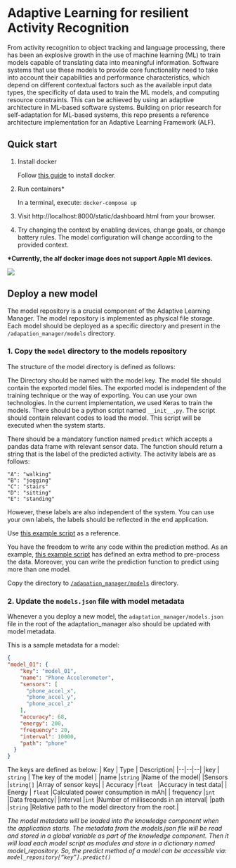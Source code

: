 
# Adaptive Learning for resilient Activity Recognition

From activity recognition to object tracking and language processing, there has been an explosive growth in the use of machine learning (ML) to train models capable of translating data into meaningful information. Software systems that use these models to provide core functionality need to take into account their capabilities and performance characteristics, which depend on different contextual factors such as the available input data types, the specificity of data used to train the ML models, and computing resource constraints. This can be achieved by using an adaptive architecture in ML-based software systems. Building on prior research for self-adaptation for ML-based systems, this repo presents a reference architecture implementation for an Adaptive Learning Framework (ALF). 

## Quick start

1. Install docker

    Follow [this guide](https://docs.docker.com/get-docker/) to install docker.
    
2. Run containers* 

    In a terminal, execute: `docker-compose up`

3. Visit http://localhost:8000/static/dashboard.html from your browser.
4. Try changing the context by enabling devices, change goals, or change battery rules. The model configuration will change according to the provided context.

**\*Currently, the alf docker image does not support Apple M1 devices.**

**![](https://lh4.googleusercontent.com/iWctPg3bUjAo4aJqF2GJnGezpTzqjBMXRWKR3v_D0YEqC1SkE9HwGlaOqFwhBjLqngBogOEyC76xEKtbyYCTSRP-6CLNJFrUkAna-FnjT5wvIHUxMTn_irhWJmaBEMio6OjRIf4_)**

## Deploy a new model
The model repository is a crucial component of the Adaptive Learning Manager. The model repository is implemented as physical file storage. Each model should be deployed as a specific directory and present in the `/adapation_manager/models` directory. 

### 1. Copy the `model` directory to the models repository 

The structure of the model directory is defined as follows:

The Directory should be named with the model key. The model file should contain the exported model files. The exported model is independent of the training technique or the way of exporting. You can use your own technologies. In the current implementation, we used Keras to train the models. There should be a python script named `__init__.py`. The script should contain relevant codes to load the model. This script will be executed when the system starts.

There should be a mandatory function named `predict` which accepts a pandas data frame with relevant sensor data. The function should return a string that is the label of the predicted activity. The activity labels are as follows:
```
"A": "walking"
"B": "jogging"
"C": "stairs"
"D": "sitting"
"E": "standing"
```
However, these labels are also independent of the system. You can use your own labels, the labels should be reflected in the end application.

Use [this example script](https://github.com/jayasanka-sack/adaptive-learning-manager/blob/main/adapation_manager/models/phone/__init__.py) as a reference.

You have the freedom to write any code within the prediction method. As an example, [this example script](https://github.com/jayasanka-sack/adaptive-learning-manager/blob/main/adapation_manager/models/phone/__init__.py)  has defined an extra method to pre-process the data. Moreover, you can write the prediction function to predict using more than one model.

Copy the directory to [`/adapation_manager/models`](https://github.com/jayasanka-sack/adaptive-learning-manager/tree/main/adapation_manager/models) directory. 

### 2. Update the `models.json` file with model metadata

Whenever a you deploy a new model, the `adaptation_manager/models.json` file in the root of the adaptation_manager also should be updated with model metadata.

This is a sample metadata for a model:
```json
{
"model_01": {
    "key": "model_01",
    "name": "Phone Accelerometer",
    "sensors": [
      "phone_accel_x",
      "phone_accel_y",
      "phone_accel_z"
    ],
    "accuracy": 68,
    "energy": 200,
    "frequency": 20,
    "interval": 10000,
    "path": "phone"
  }
}  
```
The keys are defined as below:
| Key       | Type          |  Description| 
|--|--|--|
|key        | `string`      | The key of the model |
|name       |`string`       |Name of the model|
|Sensors    |`string[]`     |Array of sensor keys|
| Accuracy  |`float `       |Accuracy in test data|
| Energy    | `float`       |Calculated power consumption in mAh|
| frequency |`int`          |Data frequency|
|interval   |`int`          |Number of milliseconds in an interval|
|path       |`string`       |Relative path to the model directory from the root.|


_The model metadata will be loaded into the knowledge component when the application starts. The metadata from the models.json file will be read and stored in a global variable as part of the knowledge component. Then it will load each model script as modules and store in a dictionary named model_repository. So, the predict method of a model can be accessible via:
`model_repository[“key”].predict()`_

